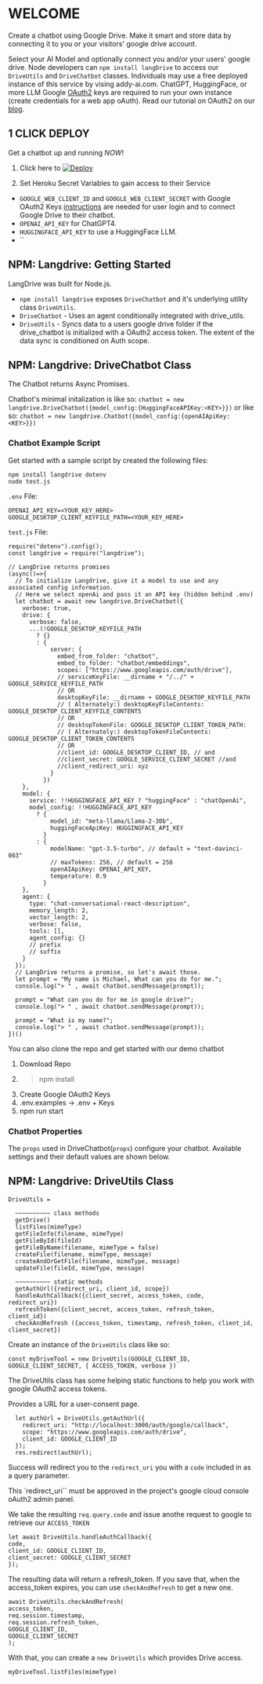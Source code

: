 # WELCOME

Create a chatbot using Google Drive. Make it smart and store data by connecting it to you or your visitors' google drive account.

Select your AI Model and optionally connect you and/or your users' google drive. Node developers can `npm install langDrive` to access our `DriveUtils` and `DriveChatbot` classes. Individuals may use a free deployed instance of this service by vising addy-ai.com. ChatGPT, HuggingFace, or more LLM Google [OAuth2](https://developers.google.com/identity/protocols/oauth2) keys are required to run your own instance (create credentials for a web app oAuth). Read our tutorial on OAuth2 on our [blog](https://addy.beehiiv.com/).

## 1 CLICK DEPLOY

Get a chatbot up and running _NOW_!

1. Click here to [![Deploy](https://www.herokucdn.com/deploy/button.svg)](https://heroku.com/deploy?template=https://github.com/addy-ai/langdrive)

2. Set Heroku Secret Variables to gain access to their Service

- `GOOGLE_WEB_CLIENT_ID` and `GOOGLE_WEB_CLIENT_SECRET` with Google OAuth2 Keys [instructions](https://console.cloud.google.com/apis/dashboard) are needed for user login and to connect Google Drive to their chatbot.
- `OPENAI_API_KEY` for ChatGPT4.
- `HUGGINGFACE_API_KEY` to use a HuggingFace LLM.
- ``

## NPM: Langdrive: Getting Started

LangDrive was built for Node.js.

- `npm install langdrive` exposes `DriveChatbot` and it's underlying utility class `DriveUtils`.
- `DriveChatbot` - Uses an agent conditionally integrated with drive_utils.
- `DriveUtils` - Syncs data to a users google drive folder if the drive_chatbot is initialized with a OAuth2 access token. The extent of the data sync is conditioned on Auth scope.

## NPM: Langdrive: DriveChatbot Class

The Chatbot returns Async Promises.

Chatbot's minimal initalization is like so:
`chatbot = new langdrive.DriveChatbot({model_config:{HuggingFaceAPIKey:<KEY>}})`
or like so:
`chatbot = new langdrive.Chatbot({model_config:{openAIApiKey:<KEY>}})`

### Chatbot Example Script

Get started with a sample script by created the following files:

```
npm install langdrive dotenv
node test.js
```

`.env` File:

```
OPENAI_API_KEY=<YOUR_KEY_HERE>
GOOGLE_DESKTOP_CLIENT_KEYFILE_PATH=<YOUR_KEY_HERE>
```

`test.js` File:

```
require("dotenv").config();
const langdrive = require("langdrive");

// LangDrive returns promises
(async()=>{
  // To initialize Langdrive, give it a model to use and any associated config information.
  // Here we select openAi and pass it an API key (hidden behind .env)
  let chatbot = await new langdrive.DriveChatbot({
    verbose: true,
    drive: {
      verbose: false,
      ...(!GOOGLE_DESKTOP_KEYFILE_PATH
        ? {}
        : {
            server: {
              embed_from_folder: "chatbot",
              embed_to_folder: "chatbot/embeddings",
              scopes: ["https://www.googleapis.com/auth/drive"],
              // serviceKeyFile: __dirname + "/../" + GOOGLE_SERVICE_KEYFILE_PATH
              // OR
              desktopKeyFile: __dirname + GOOGLE_DESKTOP_KEYFILE_PATH
              // ( Alternately:) desktopKeyFileContents: GOOGLE_DESKTOP_CLIENT_KEYFILE_CONTENTS
              // OR
              // desktopTokenFile: GOOGLE_DESKTOP_CLIENT_TOKEN_PATH:
              // ( Alternately:) desktopTokenFileContents: GOOGLE_DESKTOP_CLIENT_TOKEN_CONTENTS
              // OR
              //client_id: GOOGLE_DESKTOP_CLIENT_ID, // and
              //client_secret: GOOGLE_SERVICE_CLIENT_SECRET //and
              //client_redirect_uri: xyz
            }
          })
    },
    model: {
      service: !!HUGGINGFACE_API_KEY ? "huggingFace" : "chatOpenAi",
      model_config: !!HUGGINGFACE_API_KEY
        ? {
            model_id: "meta-llama/Llama-2-30b",
            huggingFaceApiKey: HUGGINGFACE_API_KEY
          }
        : {
            modelName: "gpt-3.5-turbo", // default = "text-davinci-003"
            // maxTokens: 256, // default = 256
            openAIApiKey: OPENAI_API_KEY,
            temperature: 0.9
          }
    },
    agent: {
      type: "chat-conversational-react-description",
      memory_length: 2,
      vector_length: 2,
      verbose: false,
      tools: [],
      agent_config: {}
      // prefix
      // suffix
    }
  });
  // LangDrive returns a promise, so let's await those.
  let prompt = "My name is Michael, What can you do for me.";
  console.log("> " , await chatbot.sendMessage(prompt));

  prompt = "What can you do for me in google drive?";
  console.log("> " , await chatbot.sendMessage(prompt));

  prompt = "What is my name?";
  console.log("> " , await chatbot.sendMessage(prompt));
})()
```

You can also clone the repo and get started with our demo chatbot

1. Download Repo
2. > npm install
3. Create Google OAuth2 Keys
4. .env.examples -> .env + Keys
5. npm run start

### Chatbot Properties

The `props` used in DriveChatbot(`props`) configure your chatbot. Available settings and their default values are shown below.

## NPM: Langdrive: DriveUtils Class

```
DriveUtils =

  ~~~~~~~~~~ class methods
  getDrive()
  listFiles(mimeType)
  getFileInfo(filename, mimeType)
  getFileById(fileId)
  getFileByName(filename, mimeType = false)
  createFile(filename, mimeType, message)
  createAndOrGetFile(filename, mimeType, message)
  updateFile(fileId, mimeType, message)

  ~~~~~~~~~~ static methods
  getAuthUrl({redirect_uri, client_id, scope})
  handleAuthCallback({client_secret, access_token, code, redirect_uri})
  refreshToken({client_secret, access_token, refresh_token, client_id})
  checkAndRefresh ({access_token, timestamp, refresh_token, client_id, client_secret})
```

Create an instance of the `DriveUtils` class like so:

```
const myDriveTool = new DriveUtils(GOOGLE_CLIENT_ID, GOOGLE_CLIENT_SECRET, { ACCESS_TOKEN, verbose })
```

The DriveUtils class has some helping static functions to help you work with google OAuth2 access tokens.

Provides a URL for a user-consent page.

```
  let authUrl = DriveUtils.getAuthUrl({
    redirect_uri: "http://localhost:3000/auth/google/callback",
    scope: "https://www.googleapis.com/auth/drive",
    client_id: GOOGLE_CLIENT_ID
  });
  res.redirect(authUrl);
```

Success will redirect you to the `redirect_uri` you with a `code` included in as a query parameter.

This `redirect_uri`` must be approved in the project's google cloud console oAuth2 admin panel.

We take the resulting `req.query.code` and issue anothe request to google to retrieve our `ACCESS_TOKEN`

```
let await DriveUtils.handleAuthCallback({
code,
client_id: GOOGLE_CLIENT_ID,
client_secret: GOOGLE_CLIENT_SECRET
});
```

The resulting data will return a refresh_token. If you save that, when the access_token expires, you can use `checkAndRefresh` to get a new one.

```
await DriveUtils.checkAndRefresh(
access_token,
req.session.timestamp,
req.session.refresh_token,
GOOGLE_CLIENT_ID,
GOOGLE_CLIENT_SECRET
);

```

With that, you can create a `new DriveUtils` which provides Drive access.

```
myDriveTool.listFiles(mimeType)
```
